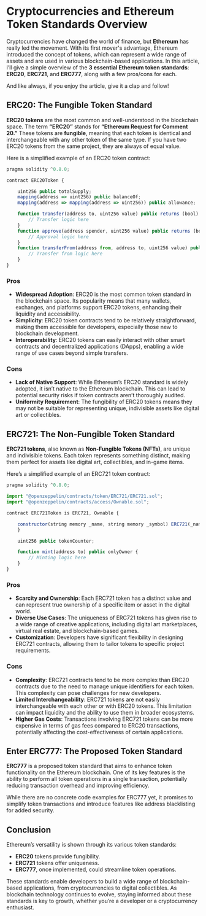 # Cryptocurrencies and Ethereum Token Standards Overview

Cryptocurrencies have changed the world of finance, but **Ethereum** has really led the movement. With its first mover's advantage, Ethereum introduced the concept of tokens, which can represent a wide range of assets and are used in various blockchain-based applications. In this article, I’ll give a simple overview of the **3 essential Ethereum token standards**: **ERC20**, **ERC721**, and **ERC777**, along with a few pros/cons for each.

And like always, if you enjoy the article, give it a clap and follow!

## ERC20: The Fungible Token Standard

**ERC20 tokens** are the most common and well-understood in the blockchain space. The term **“ERC20”** stands for **“Ethereum Request for Comment 20.”** These tokens are **fungible**, meaning that each token is identical and interchangeable with any other token of the same type. If you have two ERC20 tokens from the same project, they are always of equal value.

Here is a simplified example of an ERC20 token contract:

```javascript
pragma solidity ^0.8.0;

contract ERC20Token {

    uint256 public totalSupply;
    mapping(address => uint256) public balanceOf;
    mapping(address => mapping(address => uint256)) public allowance;

    function transfer(address to, uint256 value) public returns (bool) {
        // Transfer logic here
    }
    function approve(address spender, uint256 value) public returns (bool) {
        // Approval logic here
    }
    function transferFrom(address from, address to, uint256 value) public returns (bool) {
        // Transfer from logic here
    }
}
```

### Pros
- **Widespread Adoption**: ERC20 is the most common token standard in the blockchain space. Its popularity means that many wallets, exchanges, and platforms support ERC20 tokens, enhancing their liquidity and accessibility.
- **Simplicity**: ERC20 token contracts tend to be relatively straightforward, making them accessible for developers, especially those new to blockchain development.
- **Interoperability**: ERC20 tokens can easily interact with other smart contracts and decentralized applications (DApps), enabling a wide range of use cases beyond simple transfers.

### Cons
- **Lack of Native Support**: While Ethereum’s ERC20 standard is widely adopted, it isn’t native to the Ethereum blockchain. This can lead to potential security risks if token contracts aren’t thoroughly audited.
- **Uniformity Requirement**: The fungibility of ERC20 tokens means they may not be suitable for representing unique, indivisible assets like digital art or collectibles.

## ERC721: The Non-Fungible Token Standard

**ERC721 tokens**, also known as **Non-Fungible Tokens (NFTs)**, are unique and indivisible tokens. Each token represents something distinct, making them perfect for assets like digital art, collectibles, and in-game items.

Here’s a simplified example of an ERC721 token contract:

```javascript
pragma solidity ^0.8.0;

import "@openzeppelin/contracts/token/ERC721/ERC721.sol";
import "@openzeppelin/contracts/access/Ownable.sol";

contract ERC721Token is ERC721, Ownable {

    constructor(string memory _name, string memory _symbol) ERC721(_name, _symbol) {
    }

    uint256 public tokenCounter;

    function mint(address to) public onlyOwner {
        // Minting logic here
    }
}
```
### Pros
- **Scarcity and Ownership**: Each ERC721 token has a distinct value and can represent true ownership of a specific item or asset in the digital world.
- **Diverse Use Cases**: The uniqueness of ERC721 tokens has given rise to a wide range of creative applications, including digital art marketplaces, virtual real estate, and blockchain-based games.
- **Customization**: Developers have significant flexibility in designing ERC721 contracts, allowing them to tailor tokens to specific project requirements.

### Cons
- **Complexity**: ERC721 contracts tend to be more complex than ERC20 contracts due to the need to manage unique identifiers for each token. This complexity can pose challenges for new developers.
- **Limited Interchangeability**: ERC721 tokens are not easily interchangeable with each other or with ERC20 tokens. This limitation can impact liquidity and the ability to use them in broader ecosystems.
- **Higher Gas Costs**: Transactions involving ERC721 tokens can be more expensive in terms of gas fees compared to ERC20 transactions, potentially affecting the cost-effectiveness of certain applications.

## Enter ERC777: The Proposed Token Standard

**ERC777** is a proposed token standard that aims to enhance token functionality on the Ethereum blockchain. One of its key features is the ability to perform all token operations in a single transaction, potentially reducing transaction overhead and improving efficiency.

While there are no concrete code examples for ERC777 yet, it promises to simplify token transactions and introduce features like address blacklisting for added security.

## Conclusion

Ethereum’s versatility is shown through its various token standards:
- **ERC20** tokens provide fungibility.
- **ERC721** tokens offer uniqueness.
- **ERC777**, once implemented, could streamline token operations.

These standards enable developers to build a wide range of blockchain-based applications, from cryptocurrencies to digital collectibles. As blockchain technology continues to evolve, staying informed about these standards is key to growth, whether you’re a developer or a cryptocurrency enthusiast.
